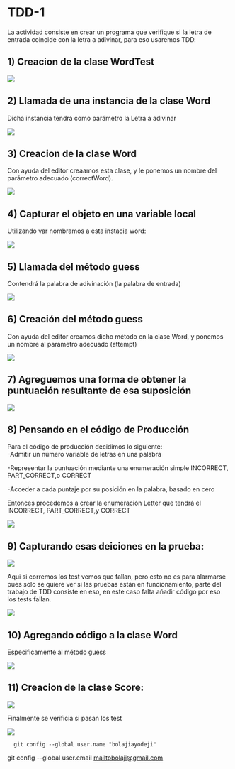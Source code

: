 # TDD-1  
La actividad consiste en crear un programa que verifique si la letra de entrada coincide con la letra a adivinar, para eso usaremos TDD.  
  
## 1) Creacion de la clase WordTest    

 ![](img/01.png)  
   
## 2) Llamada de una instancia de la clase Word  
Dicha instancia tendrá como parámetro la Letra a adivinar  
  
![](img/02,1.png)  
  
## 3)  Creacion de la clase Word
Con ayuda del editor creaamos esta clase, y le ponemos un nombre del parámetro adecuado (correctWord).  
  
![](img/02.png)  
  
## 4)  Capturar el objeto en una variable local  
Utilizando var nombramos a esta instacia word:  
      
![](img/03.png)  
  
## 5) Llamada del método guess  
Contendrá la palabra de adivinación (la palabra de entrada)  
  
![](img/04.png)  
  
## 6) Creación del método guess  
Con ayuda del editor creamos dicho método en la clase Word, y ponemos un nombre al parámetro adecuado (attempt)  
  
![](img/05.png)  
  
## 7) Agreguemos una forma de obtener la puntuación resultante de esa suposición  
  
![](img/06.png)  
  
## 8) Pensando en el código de Producción  
Para el código de producción decidimos lo siguiente:  
-Admitir un número variable de letras en una palabra  

-Representar la puntuación mediante una enumeración simple INCORRECT, PART_CORRECT,o CORRECT  

-Acceder a cada puntaje por su posición en la palabra, basado en cero  
  
Entonces procedemos a crear la enumeración Letter que tendrá el INCORRECT, PART_CORRECT,y CORRECT  
  
![](img/07.png)  
  
## 9) Capturando esas deiciones en la prueba:  
  
![](img/08.png)  

Aqui si corremos los test vemos que fallan, pero esto no es para alarmarse pues solo se quiere ver si las pruebas están en funcionamiento, parte del trabajo de TDD consiste en eso, en este caso falta añadir código por eso los tests fallan.  
  
![](img/TestFallo.png)  
     
  
## 10) Agregando código a la clase Word  
Especificamente al método guess  
  
  ![](img/09.png)  

## 11) Creacion de la clase Score:

![](img/score.png)  
  
Finalmente se verificia si pasan los test  
  
![](img/TestPassed.png)  
  
    
    
      
      git config --global user.name "bolajiayodeji"

git config --global user.email mailtobolaji@gmail.com

